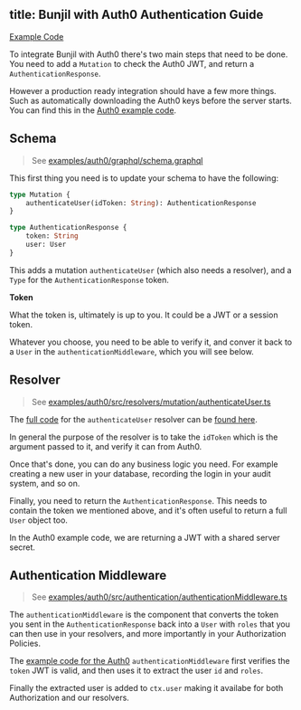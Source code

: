 title: Bunjil with Auth0 Authentication Guide
---

[Example Code](https://github.com/ojkelly/bunjil/master/examples/auth0)

To integrate Bunjil with Auth0 there's two main steps that need to be done. You need to add a `Mutation` to check the Auth0 JWT, and return a `AuthenticationResponse`.

However a production ready integration should have a few more things. Such as automatically downloading the Auth0 keys before the server starts. You can find this in the [Auth0 example code](https://github.com/ojkelly/bunjil/master/examples/auth0).

## Schema

> See [examples/auth0/graphql/schema.graphql](https://github.com/ojkelly/bunjil/blob/master/examples/auth0/graphql/schema.graphql)

This first thing you need is to update your schema to have the following:

```GraphQL
type Mutation {
    authenticateUser(idToken: String): AuthenticationResponse
}

type AuthenticationResponse {
    token: String
    user: User
}
```

This adds a mutation `authenticateUser` (which also needs a resolver), and a `Type` for the `AuthenticationResponse` token.

**Token**

What the token is, ultimately is up to you. It could be a JWT or a session token.

Whatever you choose, you need to be able to verify it, and conver it back to a `User` in the `authenticationMiddleware`, which you will see below.

## Resolver

> See [examples/auth0/src/resolvers/mutation/authenticateUser.ts](https://github.com/ojkelly/bunjil/blob/master/examples/auth0/src/resolvers/mutation/authenticateUser.ts)

The [full code](https://github.com/ojkelly/bunjil/blob/master/examples/auth0/src/resolvers/mutation/authenticateUser.ts) for the `authenticateUser` resolver can be [found here](https://github.com/ojkelly/bunjil/blob/master/examples/auth0/src/resolvers/mutation/authenticateUser.ts).

In general the purpose of the resolver is to take the `idToken` which is the argument passed to it, and verify it can from Auth0.

Once that's done, you can do any business logic you need. For example creating a new user in your database, recording the login in your audit system, and so on.

Finally, you need to return the `AuthenticationResponse`. This needs to contain the token we mentioned above, and it's often useful to return a full `User` object too.

In the Auth0 example code, we are returning a JWT with a shared server secret.

## Authentication Middleware

> See [examples/auth0/src/authentication/authenticationMiddleware.ts](https://github.com/ojkelly/bunjil/blob/master/examples/auth0/src/authentication/authenticationMiddleware.ts)

The `authenticationMiddleware` is the component that converts the token you sent in the `AuthenticationResponse` back into a `User` with `roles` that you can then use in your resolvers, and more importantly in your Authorization Policies.

The [example code for the Auth0](https://github.com/ojkelly/bunjil/blob/master/examples/auth0/src/authentication/authenticationMiddleware.ts) `authenticationMiddleware` first verifies the `token` JWT is valid, and then uses it to extract the user `id` and `roles`.

Finally the extracted user is added to `ctx.user` making it availabe for both Authorization and our resolvers.